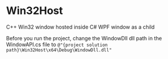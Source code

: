 # Win32Host
C++ Win32 window hosted inside C# WPF window as a child

Before you run the project, change the WindowDll dll path in the WindowAPI.cs file to `@"{project solution path}\Win32Host\x64\Debug\WindowDll.dll"`

